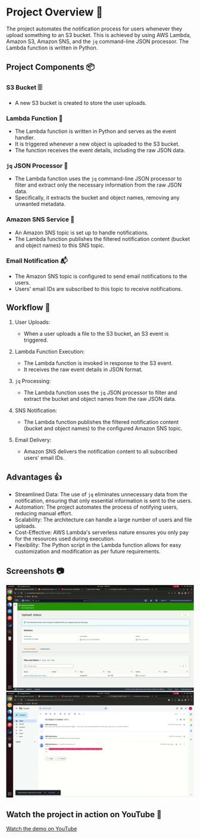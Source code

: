 # Project Overview 🚀

The project automates the notification process for users whenever they upload something to an S3 bucket. This is achieved by using AWS Lambda, Amazon S3, Amazon SNS, and the `jq` command-line JSON processor. The Lambda function is written in Python.

## Project Components 📦

### S3 Bucket 🗄️

- A new S3 bucket is created to store the user uploads.

### Lambda Function 🐍

- The Lambda function is written in Python and serves as the event handler.
- It is triggered whenever a new object is uploaded to the S3 bucket.
- The function receives the event details, including the raw JSON data.

### `jq` JSON Processor 📑

- The Lambda function uses the `jq` command-line JSON processor to filter and extract only the necessary information from the raw JSON data.
- Specifically, it extracts the bucket and object names, removing any unwanted metadata.

### Amazon SNS Service 📧

- An Amazon SNS topic is set up to handle notifications.
- The Lambda function publishes the filtered notification content (bucket and object names) to this SNS topic.

### Email Notification 📬

- The Amazon SNS topic is configured to send email notifications to the users.
- Users' email IDs are subscribed to this topic to receive notifications.

## Workflow 🔄

1. User Uploads:
   - When a user uploads a file to the S3 bucket, an S3 event is triggered.

2. Lambda Function Execution:
   - The Lambda function is invoked in response to the S3 event.
   - It receives the raw event details in JSON format.

3. `jq` Processing:
   - The Lambda function uses the `jq` JSON processor to filter and extract the bucket and object names from the raw JSON data.

4. SNS Notification:
   - The Lambda function publishes the filtered notification content (bucket and object names) to the configured Amazon SNS topic.

5. Email Delivery:
   - Amazon SNS delivers the notification content to all subscribed users' email IDs.

## Advantages 👍

- Streamlined Data: The use of `jq` eliminates unnecessary data from the notification, ensuring that only essential information is sent to the users.
- Automation: The project automates the process of notifying users, reducing manual effort.
- Scalability: The architecture can handle a large number of users and file uploads.
- Cost-Effective: AWS Lambda's serverless nature ensures you only pay for the resources used during execution.
- Flexibility: The Python script in the Lambda function allows for easy customization and modification as per future requirements.

## Screenshots 📷

![Screenshot 1](Screenshots/s1.png)
![Screenshot 2](Screenshots/s2.png)

## Watch the project in action on YouTube 🎥

[Watch the demo on YouTube](https://www.youtube.com/watch?v=your-video-id)
